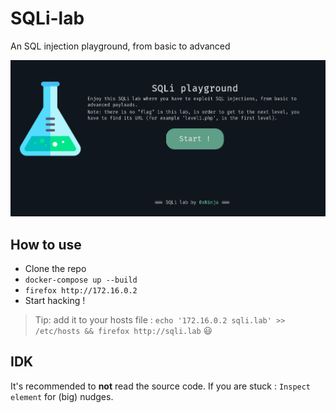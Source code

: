 # SQLi-lab
An SQL injection playground, from basic to advanced

![Homepage picture](static/index.png)

## How to use

* Clone the repo
* `docker-compose up --build`
* `firefox http://172.16.0.2`
* Start hacking !

> Tip: add it to your hosts file : `echo '172.16.0.2 sqli.lab' >> /etc/hosts && firefox http://sqli.lab` :smiley:

## IDK

It's recommended to **not** read the source code. If you are stuck : `Inspect element` for (big) nudges.

